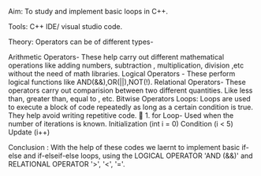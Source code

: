 Aim: To study and implement basic loops in C++.

Tools: C++ IDE/ visual studio code.

Theory: Operators can be of different types-

Arithmetic Operators- These help carry out different mathematical operations like adding numbers, subtraction , multiplication, division ,etc without the need of math libraries.
Logical Operators - These perform logical functions like AND(&&),OR(||),NOT(!).
Relational Operators- These operators carry out comparision between two different quantities. Like less than, greater than, equal to , etc.
Bitwise Operators
Loops: Loops are used to execute a block of code repeatedly as long as a certain condition is true. They help avoid writing repetitive code. 🔹 1. for Loop- Used when the number of iterations is known. Initialization (int i = 0) Condition (i < 5) Update (i++)

Conclusion : With the help of these codes we laernt to implement basic if-else and if-elseif-else loops, using the LOGICAL OPERATOR 'AND (&&)' and RELATIONAL OPERATOR '>', '<', '='.
